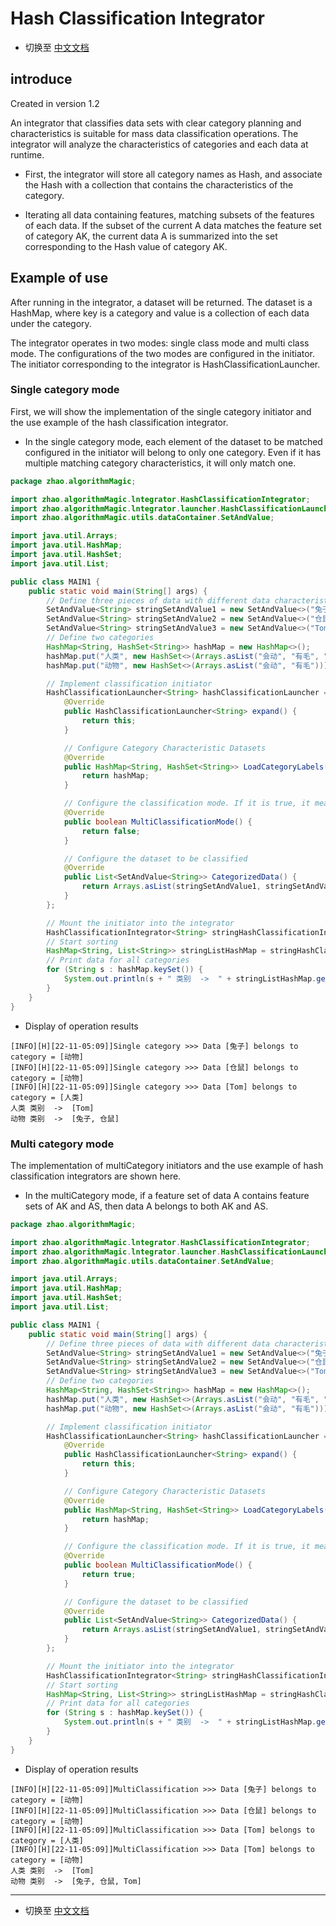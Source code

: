 # Hash Classification Integrator

- 切换至 [中文文档](https://github.com/BeardedManZhao/algorithmStar/blob/main/KnowledgeDocument/Hash%20Classification%20Integrator-Chinese.md)

## introduce

Created in version 1.2

An integrator that classifies data sets with clear category planning and characteristics is suitable for mass data
classification operations. The integrator will analyze the characteristics of categories and each data at runtime.

- First, the integrator will store all category names as Hash, and associate the Hash with a collection that contains
  the characteristics of the category.


- Iterating all data containing features, matching subsets of the features of each data. If the subset of the current A
  data matches the feature set of category AK, the current data A is summarized into the set corresponding to the Hash
  value of category AK.

## Example of use

After running in the integrator, a dataset will be returned. The dataset is a HashMap, where key is a category and value
is a collection of each data under the category.

The integrator operates in two modes: single class mode and multi class mode. The configurations of the two modes are
configured in the initiator. The initiator corresponding to the integrator is HashClassificationLauncher.

### Single category mode

First, we will show the implementation of the single category initiator and the use example of the hash classification
integrator.

- In the single category mode, each element of the dataset to be matched configured in the initiator will belong to only
  one category. Even if it has multiple matching category characteristics, it will only match one.

```java
package zhao.algorithmMagic;

import zhao.algorithmMagic.lntegrator.HashClassificationIntegrator;
import zhao.algorithmMagic.lntegrator.launcher.HashClassificationLauncher;
import zhao.algorithmMagic.utils.dataContainer.SetAndValue;

import java.util.Arrays;
import java.util.HashMap;
import java.util.HashSet;
import java.util.List;

public class MAIN1 {
    public static void main(String[] args) {
        // Define three pieces of data with different data characteristics
        SetAndValue<String> stringSetAndValue1 = new SetAndValue<>("兔子", "会动", "有毛");
        SetAndValue<String> stringSetAndValue2 = new SetAndValue<>("仓鼠", "会动", "有毛");
        SetAndValue<String> stringSetAndValue3 = new SetAndValue<>("Tom", "会动", "有毛", "会玩手机");
        // Define two categories
        HashMap<String, HashSet<String>> hashMap = new HashMap<>();
        hashMap.put("人类", new HashSet<>(Arrays.asList("会动", "有毛", "会玩手机")));
        hashMap.put("动物", new HashSet<>(Arrays.asList("会动", "有毛")));

        // Implement classification initiator
        HashClassificationLauncher<String> hashClassificationLauncher = new HashClassificationLauncher<String>() {
            @Override
            public HashClassificationLauncher<String> expand() {
                return this;
            }

            // Configure Category Characteristic Datasets
            @Override
            public HashMap<String, HashSet<String>> LoadCategoryLabels() {
                return hashMap;
            }

            // Configure the classification mode. If it is true, it means that a certain data is allowed to belong to multiple categories
            @Override
            public boolean MultiClassificationMode() {
                return false;
            }

            // Configure the dataset to be classified
            @Override
            public List<SetAndValue<String>> CategorizedData() {
                return Arrays.asList(stringSetAndValue1, stringSetAndValue2, stringSetAndValue3);
            }
        };

        // Mount the initiator into the integrator
        HashClassificationIntegrator<String> stringHashClassificationIntegrator = new HashClassificationIntegrator<>("H", hashClassificationLauncher);
        // Start sorting
        HashMap<String, List<String>> stringListHashMap = stringHashClassificationIntegrator.runAndReturnValueSet();
        // Print data for all categories
        for (String s : hashMap.keySet()) {
            System.out.println(s + " 类别  ->  " + stringListHashMap.get(s));
        }
    }
}
```

- Display of operation results

```
[INFO][H][22-11-05:09]]Single category >>> Data [兔子] belongs to category = [动物]
[INFO][H][22-11-05:09]]Single category >>> Data [仓鼠] belongs to category = [动物]
[INFO][H][22-11-05:09]]Single category >>> Data [Tom] belongs to category = [人类]
人类 类别  ->  [Tom]
动物 类别  ->  [兔子, 仓鼠]
```

### Multi category mode

The implementation of multiCategory initiators and the use example of hash classification integrators are shown here.

- In the multiCategory mode, if a feature set of data A contains feature sets of AK and AS, then data A belongs to both
  AK and AS.

```java
package zhao.algorithmMagic;

import zhao.algorithmMagic.lntegrator.HashClassificationIntegrator;
import zhao.algorithmMagic.lntegrator.launcher.HashClassificationLauncher;
import zhao.algorithmMagic.utils.dataContainer.SetAndValue;

import java.util.Arrays;
import java.util.HashMap;
import java.util.HashSet;
import java.util.List;

public class MAIN1 {
    public static void main(String[] args) {
        // Define three pieces of data with different data characteristics
        SetAndValue<String> stringSetAndValue1 = new SetAndValue<>("兔子", "会动", "有毛");
        SetAndValue<String> stringSetAndValue2 = new SetAndValue<>("仓鼠", "会动", "有毛");
        SetAndValue<String> stringSetAndValue3 = new SetAndValue<>("Tom", "会动", "有毛", "会玩手机");
        // Define two categories
        HashMap<String, HashSet<String>> hashMap = new HashMap<>();
        hashMap.put("人类", new HashSet<>(Arrays.asList("会动", "有毛", "会玩手机")));
        hashMap.put("动物", new HashSet<>(Arrays.asList("会动", "有毛")));

        // Implement classification initiator
        HashClassificationLauncher<String> hashClassificationLauncher = new HashClassificationLauncher<String>() {
            @Override
            public HashClassificationLauncher<String> expand() {
                return this;
            }

            // Configure Category Characteristic Datasets
            @Override
            public HashMap<String, HashSet<String>> LoadCategoryLabels() {
                return hashMap;
            }

            // Configure the classification mode. If it is true, it means that a certain data is allowed to belong to multiple categories
            @Override
            public boolean MultiClassificationMode() {
                return true;
            }

            // Configure the dataset to be classified
            @Override
            public List<SetAndValue<String>> CategorizedData() {
                return Arrays.asList(stringSetAndValue1, stringSetAndValue2, stringSetAndValue3);
            }
        };

        // Mount the initiator into the integrator
        HashClassificationIntegrator<String> stringHashClassificationIntegrator = new HashClassificationIntegrator<>("H", hashClassificationLauncher);
        // Start sorting
        HashMap<String, List<String>> stringListHashMap = stringHashClassificationIntegrator.runAndReturnValueSet();
        // Print data for all categories
        for (String s : hashMap.keySet()) {
            System.out.println(s + " 类别  ->  " + stringListHashMap.get(s));
        }
    }
}
```

- Display of operation results

```
[INFO][H][22-11-05:09]]MultiClassification >>> Data [兔子] belongs to category = [动物]
[INFO][H][22-11-05:09]]MultiClassification >>> Data [仓鼠] belongs to category = [动物]
[INFO][H][22-11-05:09]]MultiClassification >>> Data [Tom] belongs to category = [人类]
[INFO][H][22-11-05:09]]MultiClassification >>> Data [Tom] belongs to category = [动物]
人类 类别  ->  [Tom]
动物 类别  ->  [兔子, 仓鼠, Tom]
```

<hr>

- 切换至 [中文文档](https://github.com/BeardedManZhao/algorithmStar/blob/main/KnowledgeDocument/Hash%20Classification%20Integrator-Chinese.md)
